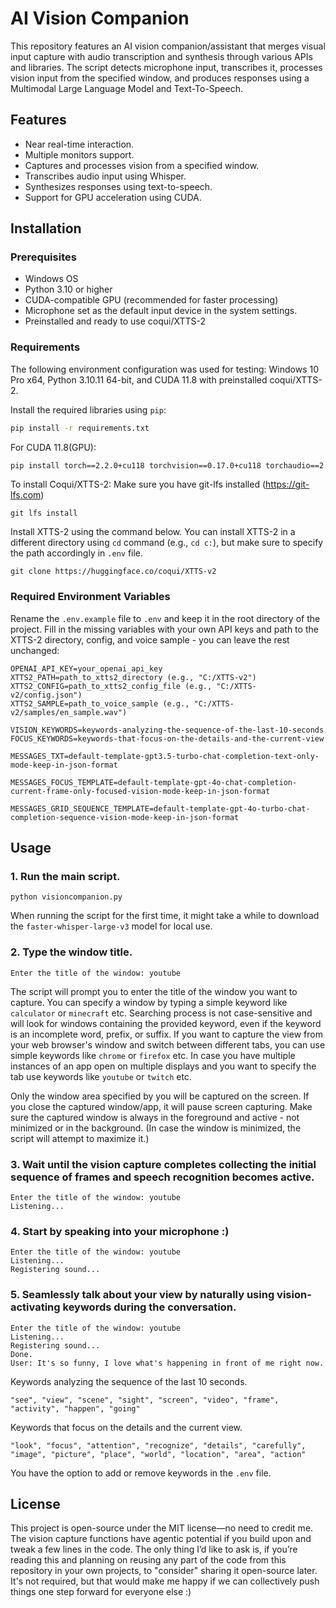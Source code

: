 
# AI Vision Companion

This repository features an AI vision companion/assistant that merges visual input capture with audio transcription and synthesis through various APIs and libraries. The script detects microphone input, transcribes it, processes vision input from the specified window, and produces responses using a Multimodal Large Language Model and Text-To-Speech.

## Features

- Near real-time interaction.
- Multiple monitors support.
- Captures and processes vision from a specified window.
- Transcribes audio input using Whisper.
- Synthesizes responses using text-to-speech.
- Support for GPU acceleration using CUDA.

## Installation

### Prerequisites

- Windows OS
- Python 3.10 or higher
- CUDA-compatible GPU (recommended for faster processing)
- Microphone set as the default input device in the system settings.
- Preinstalled and ready to use coqui/XTTS-2 

### Requirements
The following environment configuration was used for testing: Windows 10 Pro x64, Python 3.10.11 64-bit, and CUDA 11.8 with preinstalled coqui/XTTS-2.

Install the required libraries using `pip`:

```bash
pip install -r requirements.txt
```

For CUDA 11.8(GPU):
```bash
pip install torch==2.2.0+cu118 torchvision==0.17.0+cu118 torchaudio==2.2.0 -f https://download.pytorch.org/whl/torch_stable.html  
```

To install Coqui/XTTS-2:
Make sure you have git-lfs installed (https://git-lfs.com)
```
git lfs install
```
Install XTTS-2 using the command below. You can install XTTS-2 in a different directory using `cd` command (e.g., `cd c:`), but make sure to specify the path accordingly in `.env` file.
```
git clone https://huggingface.co/coqui/XTTS-v2
```
### Required Environment Variables

Rename the `.env.example` file to `.env` and keep it in the root directory of the project. Fill in the missing variables with your own API keys and path to the XTTS-2 directory, config, and voice sample - you can leave the rest unchanged:

```
OPENAI_API_KEY=your_openai_api_key
XTTS2_PATH=path_to_xtts2_directory (e.g., "C:/XTTS-v2")
XTTS2_CONFIG=path_to_xtts2_config_file (e.g., "C:/XTTS-v2/config.json")
XTTS2_SAMPLE=path_to_voice_sample (e.g., "C:/XTTS-v2/samples/en_sample.wav")

VISION_KEYWORDS=keywords-analyzing-the-sequence-of-the-last-10-seconds
FOCUS_KEYWORDS=keywords-that-focus-on-the-details-and-the-current-view

MESSAGES_TXT=default-template-gpt3.5-turbo-chat-completion-text-only-mode-keep-in-json-format

MESSAGES_FOCUS_TEMPLATE=default-template-gpt-4o-chat-completion-current-frame-only-focused-vision-mode-keep-in-json-format

MESSAGES_GRID_SEQUENCE_TEMPLATE=default-template-gpt-4o-turbo-chat-completion-sequence-vision-mode-keep-in-json-format
```

## Usage

### 1. Run the main script.
```
python visioncompanion.py
```
When running the script for the first time, it might take a while to download the `faster-whisper-large-v3` model for local use.
### 2. Type the window title.
```
Enter the title of the window: youtube
```
The script will prompt you to enter the title of the window you want to capture. 
You can specify a window by typing a simple keyword like `calculator` or `minecraft` etc. Searching process is not case-sensitive and will look for windows containing the provided keyword, even if the keyword is an incomplete word, prefix, or suffix. If you want to capture the view from your web browser's window and switch between different tabs, you can use simple keywords like `chrome` or `firefox` etc. In case you have multiple instances of an app open on multiple displays and you want to specify the tab use keywords like `youtube` or `twitch` etc. 

Only the window area specified by you will be captured on the screen. If you close the captured window/app, it will pause screen capturing. Make sure the captured window is always in the foreground and active - not minimized or in the background. (In case the window is minimized, the script will attempt to maximize it.)

### 3. Wait until the vision capture completes collecting the initial sequence of frames and speech recognition becomes active.
```
Enter the title of the window: youtube
Listening...
```

### 4. Start by speaking into your microphone :)
```
Enter the title of the window: youtube
Listening...
Registering sound...
```
### 5. Seamlessly talk about your view by naturally using vision-activating keywords during the conversation.
```
Enter the title of the window: youtube
Listening...
Registering sound...
Done.
User: It's so funny, I love what's happening in front of me right now.
```

Keywords analyzing the sequence of the last 10 seconds.
```
"see", "view", "scene", "sight", "screen", "video", "frame", "activity", "happen", "going"
```
Keywords that focus on the details and the current view.
```
"look", "focus", "attention", "recognize", "details", "carefully", "image", "picture", "place", "world", "location", "area", "action"
```
You have the option to add or remove keywords in the `.env` file.
## License

This project is open-source under the MIT license—no need to credit me. The vision capture functions have agentic potential if you build upon and tweak a few lines in the code. The only thing I’d like to ask is, if you’re reading this and planning on reusing any part of the code from this repository in your own projects, to "consider" sharing it open-source later. It's not required, but that would make me happy if we can collectively push things one step forward for everyone else :)
